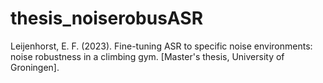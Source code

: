 # thesis_noiserobusASR
Leijenhorst, E. F. (2023). Fine-tuning ASR to specific noise environments: noise robustness in a climbing gym. [Master's thesis, University of Groningen]. 
